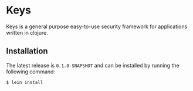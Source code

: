 # Keys

Keys is a general purpose easy-to-use security framework for applications written in clojure.

## Installation
The latest release is `0.1.0-SNAPSHOT` and can be installed by running the following command:

    $ lein install